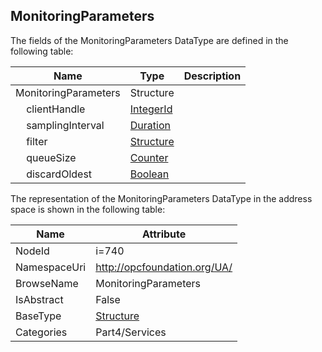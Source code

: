 <!-- datatype -->
## MonitoringParameters
  
<!-- end of description -->
The fields of the MonitoringParameters DataType are defined in the following table:  

|Name|Type|Description|
|---|---|---|
|MonitoringParameters|Structure||
|&nbsp;&nbsp;&nbsp;&nbsp;clientHandle|[IntegerId](../../../Part4/DataTypes/IntegerId/readme.md)||
|&nbsp;&nbsp;&nbsp;&nbsp;samplingInterval|[Duration](../../../Part3/DataTypes/Duration/readme.md)||
|&nbsp;&nbsp;&nbsp;&nbsp;filter|[Structure](../../../Part3/DataTypes/Structure/readme.md)||
|&nbsp;&nbsp;&nbsp;&nbsp;queueSize|[Counter](../../../Part4/DataTypes/Counter/readme.md)||
|&nbsp;&nbsp;&nbsp;&nbsp;discardOldest|[Boolean](../../../Part3/DataTypes/Boolean/readme.md)||

The representation of the MonitoringParameters DataType in the address space is shown in the following table:  

|Name|Attribute|
|---|---|
|NodeId|i=740|
|NamespaceUri|http://opcfoundation.org/UA/|
|BrowseName|MonitoringParameters|
|IsAbstract|False|
|BaseType|[Structure](../../../Part3/DataTypes/Structure/readme.md)|
|Categories|Part4/Services|

